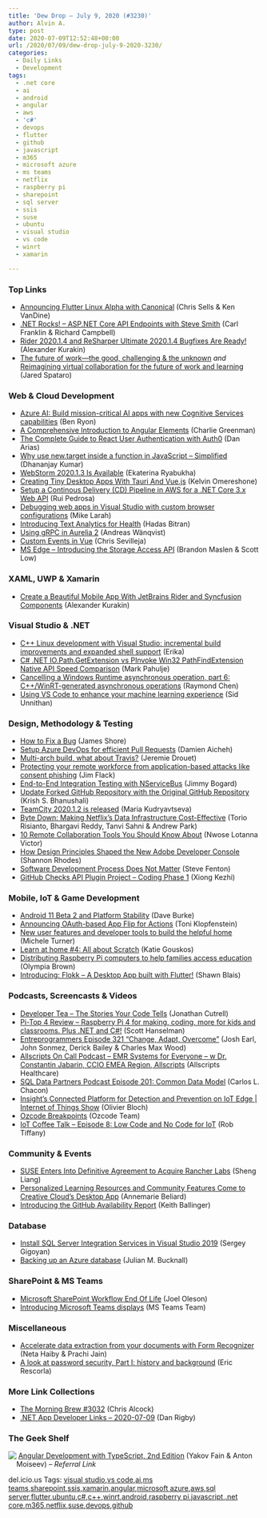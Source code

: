 ```yaml
---
title: 'Dew Drop – July 9, 2020 (#3230)'
author: Alvin A.
type: post
date: 2020-07-09T12:52:48+00:00
url: /2020/07/09/dew-drop-july-9-2020-3230/
categories:
  - Daily Links
  - Development
tags:
  - .net core
  - ai
  - android
  - angular
  - aws
  - 'c#'
  - devops
  - flutter
  - github
  - javascript
  - m365
  - microsoft azure
  - ms teams
  - netflix
  - raspberry pi
  - sharepoint
  - sql server
  - ssis
  - suse
  - ubuntu
  - visual studio
  - vs code
  - winrt
  - xamarin

---
```

### <a name="top"></a>Top Links

  * <a href="https://medium.com/flutter/announcing-flutter-linux-alpha-with-canonical-19eb824590a9?source=rss----4da7dfd21a33---4" target="_blank" rel="noopener noreferrer">Announcing Flutter Linux Alpha with Canonical</a> (Chris Sells & Ken VanDine)
  * <a href="http://www.dotnetrocks.com/default.aspx?ShowNum=1695" target="_blank" rel="noopener noreferrer">.NET Rocks! &#8211; ASP.NET Core API Endpoints with Steve Smith</a> (Carl Franklin & Richard Campbell)
  * <a href="https://blog.jetbrains.com/dotnet/2020/07/09/rider-2020-1-4-and-resharper-ultimate-2020-1-4-bugfixes-are-ready/" target="_blank" rel="noopener noreferrer">Rider 2020.1.4 and ReSharper Ultimate 2020.1.4 Bugfixes Are Ready!</a> (Alexander Kurakin)
  * <a href="https://www.microsoft.com/en-us/microsoft-365/blog/2020/07/08/future-work-good-challenging-unknown/" target="_blank" rel="noopener noreferrer">The future of work—the good, challenging & the unknown</a> _and_ <a href="https://www.microsoft.com/en-us/microsoft-365/blog/2020/07/08/reimagining-virtual-collaboration-future-work-learning/" target="_blank" rel="noopener noreferrer">Reimagining virtual collaboration for the future of work and learning</a> (Jared Spataro)



### <a name="web"></a>Web & Cloud Development

  * <a href="https://azure.microsoft.com/en-us/blog/azure-ai-build-missioncritical-ai-apps-with-new-cognitive-services-capabilities/" target="_blank" rel="noopener noreferrer">Azure AI: Build mission-critical AI apps with new Cognitive Services capabilities</a> (Ben Ryon)
  * <a href="https://medium.com/razroo/a-comprehensive-introduction-to-angular-elements-941d8c3eaf0f?source=rss----95c792b4f210---4" target="_blank" rel="noopener noreferrer">A Comprehensive Introduction to Angular Elements</a> (Charlie Greenman)
  * <a href="https://auth0.com/blog/complete-guide-to-react-user-authentication/" target="_blank" rel="noopener noreferrer">The Complete Guide to React User Authentication with Auth0</a> (Dan Arias)
  * <a href="https://debugmode.net/2020/07/08/why-use-new-target-inside-a-function-in-javascript-simplified/" target="_blank" rel="noopener noreferrer">Why use new.target inside a function in JavaScript – Simplified</a> (Dhananjay Kumar)
  * <a href="https://blog.jetbrains.com/webstorm/2020/07/webstorm-2020-1-3/" target="_blank" rel="noopener noreferrer">WebStorm 2020.1.3 Is Available</a> (Ekaterina Ryabukha)
  * <a href="https://www.smashingmagazine.com/2020/07/tiny-desktop-apps-tauri-vuejs/" target="_blank" rel="noopener noreferrer">Creating Tiny Desktop Apps With Tauri And Vue.js</a> (Kelvin Omereshone)
  * <a href="https://medium.com/swlh/setup-a-continous-delivery-cd-pipeline-in-aws-for-a-net-core-3-x-web-api-ca34271bd4fc?source=rss----f5af2b715248---4" target="_blank" rel="noopener noreferrer">Setup a Continous Delivery (CD) Pipeline in AWS for a .NET Core 3.x Web API</a> (Rui Pedrosa)
  * <a href="https://endjin.com/blog/2020/07/debugging-web-apps-in-visual-studio-with-custom-browser-configurations.html" target="_blank" rel="noopener noreferrer">Debugging web apps in Visual Studio with custom browser configurations</a> (Mike Larah)
  * <a href="https://techcommunity.microsoft.com/t5/azure-ai/introducing-text-analytics-for-health/ba-p/1505152" target="_blank" rel="noopener noreferrer">Introducing Text Analytics for Health</a> (Hadas Bitran)
  * <a href="https://mobilemancer.com/2020/07/09/using-grpc-in-aurelia-2/" target="_blank" rel="noopener noreferrer">Using gRPC in Aurelia 2</a> (Andreas Wänqvist)
  * <a href="https://auth0.com/blog/custom-events-in-vue/" target="_blank" rel="noopener noreferrer">Custom Events in Vue</a> (Chris Sevilleja)
  * <a href="https://blogs.windows.com/msedgedev/2020/07/08/introducing-storage-access-api/?WT.mc_id=DX_MVP4025064" target="_blank" rel="noopener noreferrer">MS Edge &#8211; Introducing the Storage Access API</a> (Brandon Maslen & Scott Low)



### <a name="silverlight"></a>XAML, UWP & Xamarin

  * <a href="https://blog.jetbrains.com/dotnet/2020/07/08/create-a-beautiful-mobile-app-with-jetbrains-rider-and-syncfusion-components/" target="_blank" rel="noopener noreferrer">Create a Beautiful Mobile App With JetBrains Rider and Syncfusion Components</a> (Alexander Kurakin)



### <a name="dotnet"></a>Visual Studio & .NET

  * <a href="https://devblogs.microsoft.com/cppblog/c-linux-development-with-visual-studio-incremental-build-improvements-and-expanded-shell-support/" target="_blank" rel="noopener noreferrer">C++ Linux development with Visual Studio: incremental build improvements and expanded shell support</a> (Erika)
  * <a href="http://feedproxy.google.com/~r/MetadataConsulting/~3/xsEmIR0EH1k/CSharp-dotNET-IO-Path-GetExtension-vs-PInvoke-Win32-Native-PathFindExtension-API-Speed-Comparison.html" target="_blank" rel="noopener noreferrer">C# .NET IO.Path.GetExtension vs PInvoke Win32 PathFindExtension Native API Speed Comparison</a> (Mark Pahulje)
  * <a href="https://devblogs.microsoft.com/oldnewthing/20200708-00/?p=103968" target="_blank" rel="noopener noreferrer">Cancelling a Windows Runtime asynchronous operation, part 6: C++/WinRT-generated asynchronous operations</a> (Raymond Chen)
  * <a href="https://techcommunity.microsoft.com/t5/azure-ai/using-vs-code-to-enhance-your-machine-learning-experience/ba-p/1506735" target="_blank" rel="noopener noreferrer">Using VS Code to enhance your machine learning experience</a> (Sid Unnithan)



### <a name="design"></a>Design, Methodology & Testing

  * <a href="https://www.jamesshore.com/Blog/Lunch-and-Learn/How-to-Fix-a-Bug.html" target="_blank" rel="noopener noreferrer">How to Fix a Bug</a> (James Shore)
  * <a href="https://damienaicheh.github.io/xamarin/azure/devops/2020/07/09/setup-azure-devops-for-efficient-pull-requests-en.html" target="_blank" rel="noopener noreferrer">Setup Azure DevOps for efficient Pull Requests</a> (Damien Aicheh)
  * <a href="https://www.docker.com/blog/multi-arch-build-what-about-travis/" target="_blank" rel="noopener noreferrer">Multi-arch build, what about Travis?</a> (Jeremie Drouet)
  * <a href="https://www.microsoft.com/security/blog/2020/07/08/protecting-remote-workforce-application-attacks-consent-phishing/" target="_blank" rel="noopener noreferrer">Protecting your remote workforce from application-based attacks like consent phishing</a> (Jim Flack)
  * <a href="http://feedproxy.google.com/~r/GrabBagOfT/~3/FPhpJGs7Tg4/" target="_blank" rel="noopener noreferrer">End-to-End Integration Testing with NServiceBus</a> (Jimmy Bogard)
  * <a href="https://codeburst.io/update-forked-github-repository-with-the-original-github-repository-d21e99ca28ca?source=rss----61061eb0c96b---4" target="_blank" rel="noopener noreferrer">Update Forked GitHub Repository with the Original GitHub Repository</a> (Krish S. Bhanushali)
  * <a href="https://blog.jetbrains.com/teamcity/2020/07/teamcity-2020-1-2-is-released/" target="_blank" rel="noopener noreferrer">TeamCity 2020.1.2 is released</a> (Maria Kudryavtseva)
  * <a href="https://netflixtechblog.com/byte-down-making-netflixs-data-infrastructure-cost-effective-fee7b3235032?source=rss----2615bd06b42e---4" target="_blank" rel="noopener noreferrer">Byte Down: Making Netflix’s Data Infrastructure Cost-Effective</a> (Torio Risianto, Bhargavi Reddy, Tanvi Sahni & Andrew Park)
  * <a href="https://www.telerik.com/blogs/10-remote-collaboration-tools-you-should-know-about" target="_blank" rel="noopener noreferrer">10 Remote Collaboration Tools You Should Know About</a> (Nwose Lotanna Victor)
  * <a href="https://medium.com/adobetech/how-design-principles-shaped-the-new-adobe-developer-console-4eda7b6bb059?source=rss----9342990108af---4" target="_blank" rel="noopener noreferrer">How Design Principles Shaped the New Adobe Developer Console</a> (Shannon Rhodes)
  * <a href="https://www.stevefenton.co.uk/2020/07/software-development-process-does-not-matter/" target="_blank" rel="noopener noreferrer">Software Development Process Does Not Matter</a> (Steve Fenton)
  * <a href="http://feedproxy.google.com/~r/ContinuousBlog/~3/C9V1AvNlKZA/" target="_blank" rel="noopener noreferrer">GitHub Checks API Plugin Project &#8211; Coding Phase 1</a> (Xiong Kezhi)



### <a name="mobile"></a>Mobile, IoT & Game Development

  * <a href="http://feedproxy.google.com/~r/blogspot/hsDu/~3/bd-T1TBazY4/android-11-beta-2-and-platform-stability.html" target="_blank" rel="noopener noreferrer">Android 11 Beta 2 and Platform Stability</a> (Dave Burke)
  * <a href="http://feedproxy.google.com/~r/GDBcode/~3/Eif6D40Ua6g/announcing-oauth-based-app-flip-for-actions.html" target="_blank" rel="noopener noreferrer">Announcing OAuth-based App Flip for Actions</a> (Toni Klopfenstein)
  * <a href="http://feedproxy.google.com/~r/GDBcode/~3/3iEyH5DtBuA/new-user-features-and-developer-tools-build-helpful-home.html" target="_blank" rel="noopener noreferrer">New user features and developer tools to build the helpful home</a> (Michele Turner)
  * <a href="https://www.raspberrypi.org/blog/learn-at-home-scratch-beyond-basics-community/" target="_blank" rel="noopener noreferrer">Learn at home #4: All about Scratch</a> (Katie Gouskos)
  * <a href="https://www.raspberrypi.org/blog/distributing-raspberry-pis-to-help-families-access-education/" target="_blank" rel="noopener noreferrer">Distributing Raspberry Pi computers to help families access education</a> (Olympia Brown)
  * <a href="https://blog.gskinner.com/archives/2020/07/introducing-flokk-a-desktop-app-built-with-flutter.html" target="_blank" rel="noopener noreferrer">Introducing: Flokk – A Desktop App built with Flutter!</a> (Shawn Blais)



### <a name="podcasts"></a>Podcasts, Screencasts & Videos

  * <a href="https://developertea.simplecast.com/episodes/the-stories-your-code-tells-qUWARFBZ" target="_blank" rel="noopener noreferrer">Developer Tea &#8211; The Stories Your Code Tells</a> (Jonathan Cutrell)
  * <a href="http://www.youtube.com/watch?v=fFxYq0hAAHw" target="_blank" rel="noopener noreferrer">Pi-Top 4 Review &#8211; Raspberry Pi 4 for making, coding, more for kids and classrooms. Plus .NET and C#!</a> (Scott Hanselman)
  * <a href="https://entreprogrammers.libsyn.com/episode-321-change-adapt-overcome" target="_blank" rel="noopener noreferrer">Entreprogrammers Episode 321 &#8220;Change, Adapt, Overcome&#8221;</a> (Josh Earl, John Sonmez, Derick Bailey & Charles Max Wood)
  * <a href="https://podcast.allscripts.com/e/emr-systems-for-everyone-w-dr-constantin-jabarin-ccio-emea-region-allscripts/" target="_blank" rel="noopener noreferrer">Allscripts On Call Podcast &#8211; EMR Systems for Everyone &#8211; w Dr. Constantin Jabarin, CCIO EMEA Region, Allscripts</a> (Allscripts Healthcare)
  * <a href="https://sqldatapartners.com/2020/07/08/episode-201-common-data-model/" target="_blank" rel="noopener noreferrer">SQL Data Partners Podcast Episode 201: Common Data Model</a> (Carlos L. Chacon)
  * <a href="https://channel9.msdn.com/Shows/Internet-of-Things-Show/Insights-Connected-Platform-for-Detection-and-Prevention-on-IoT-Edge?WT.mc_id=DX_MVP4025064" target="_blank" rel="noopener noreferrer">Insight&#8217;s Connected Platform for Detection and Prevention on IoT Edge | Internet of Things Show</a> (Olivier Bloch)
  * <a href="http://www.youtube.com/watch?v=UQVCW4cASCY" target="_blank" rel="noopener noreferrer">Ozcode Breakpoints</a> (Ozcode Team)
  * <a href="https://robtiffany.com/iot-coffee-talk-episode-8-low-code-and-no-code-for-iot/" target="_blank" rel="noopener noreferrer">IoT Coffee Talk – Episode 8: Low Code and No Code for IoT</a> (Rob Tiffany)



### <a name="events"></a>Community & Events

  * <a href="https://rancher.com/blog/2020/suse-to-acquire-rancher/" target="_blank" rel="noopener noreferrer">SUSE Enters Into Definitive Agreement to Acquire Rancher Labs</a> (Sheng Liang)
  * <a href="https://theblog.adobe.com/cc-desktop-discover-tab-learning-resources/" target="_blank" rel="noopener noreferrer">Personalized Learning Resources and Community Features Come to Creative Cloud’s Desktop App</a> (Annemarie Beliard)
  * <a href="https://github.blog/2020-07-08-introducing-the-github-availability-report/" target="_blank" rel="noopener noreferrer">Introducing the GitHub Availability Report</a> (Keith Ballinger)



### <a name="sql"></a>Database

  * <a href="http://feedproxy.google.com/~r/MSSQLTips-LatestSqlServerTips/~3/Vmh5DfveM6E/" target="_blank" rel="noopener noreferrer">Install SQL Server Integration Services in Visual Studio 2019</a> (Sergey Gigoyan)
  * <a href="https://boyet.com/blog/backing-up-an-azure-database/" target="_blank" rel="noopener noreferrer">Backing up an Azure database</a> (Julian M. Bucknall)



### <a name="sp"></a>SharePoint & MS Teams

  * <a href="https://collabshow.com/2020/07/08/microsoft-sharepoint-workflow-end-of-life/" target="_blank" rel="noopener noreferrer">Microsoft SharePoint Workflow End Of Life</a> (Joel Oleson)
  * <a href="https://techcommunity.microsoft.com/t5/microsoft-teams-blog/introducing-microsoft-teams-displays/ba-p/1505437" target="_blank" rel="noopener noreferrer">Introducing Microsoft Teams displays</a> (MS Teams Team)



### <a name="misc"></a>Miscellaneous

  * <a href="https://techcommunity.microsoft.com/t5/azure-ai/accelerate-data-extraction-from-your-documents-with-form/ba-p/1507365" target="_blank" rel="noopener noreferrer">Accelerate data extraction from your documents with Form Recognizer</a> (Neta Haiby & Prachi Jain)
  * <a href="https://blog.mozilla.org/blog/2020/07/08/password-security-part-i/" target="_blank" rel="noopener noreferrer">A look at password security, Part I: history and background</a> (Eric Rescorla)



### <a name="links"></a>More Link Collections

  * <a href="http://feedproxy.google.com/~r/ReflectivePerspective/~3/nV6FKP3Yefc/" target="_blank" rel="noopener noreferrer">The Morning Brew #3032</a> (Chris Alcock)
  * <a href="https://links.danrigby.com/2020/07/app-developer-links-2020-07-09/" target="_blank" rel="noopener noreferrer">.NET App Developer Links &#8211; 2020-07-09</a> (Dan Rigby)



### <a name="shelf"></a>The Geek Shelf

<img decoding="async" align="left" style="margin: 0px 0px 10px; border: 0px currentcolor; border-image: none; float: left; display: inline; background-image: none;" src="https://m.media-amazon.com/images/I/71aMLMZWutL._AC_UY218_.jpg" border="0" /> &nbsp;<a href="https://www.amazon.com/Angular-Development-Typescript-Yakov-Fain/dp/1617295345/?tag=amavin-20" target="_blank" rel="noopener noreferrer">Angular Development with TypeScript, 2nd Edition</a> (Yakov Fain & Anton Moiseev) _&#8211; Referral Link_









<div class="wlWriterEditableSmartContent" id="scid:77ECF5F8-D252-44F5-B4EB-D463C5396A79:01f0af51-aab4-4837-8ebe-4c447f2fec8d" style="margin: 0px; padding: 0px; float: none; display: inline;">
  del.icio.us Tags: <a href="http://del.icio.us/popular/visual+studio" rel="tag">visual studio</a>,<a href="http://del.icio.us/popular/vs+code" rel="tag">vs code</a>,<a href="http://del.icio.us/popular/ai" rel="tag">ai</a>,<a href="http://del.icio.us/popular/ms+teams" rel="tag">ms teams</a>,<a href="http://del.icio.us/popular/sharepoint" rel="tag">sharepoint</a>,<a href="http://del.icio.us/popular/ssis" rel="tag">ssis</a>,<a href="http://del.icio.us/popular/xamarin" rel="tag">xamarin</a>,<a href="http://del.icio.us/popular/angular" rel="tag">angular</a>,<a href="http://del.icio.us/popular/microsoft+azure" rel="tag">microsoft azure</a>,<a href="http://del.icio.us/popular/aws" rel="tag">aws</a>,<a href="http://del.icio.us/popular/sql+server" rel="tag">sql server</a>,<a href="http://del.icio.us/popular/flutter" rel="tag">flutter</a>,<a href="http://del.icio.us/popular/ubuntu" rel="tag">ubuntu</a>,<a href="http://del.icio.us/popular/c%23" rel="tag">c#</a>,<a href="http://del.icio.us/popular/c%2b%2b" rel="tag">c++</a>,<a href="http://del.icio.us/popular/winrt" rel="tag">winrt</a>,<a href="http://del.icio.us/popular/android" rel="tag">android</a>,<a href="http://del.icio.us/popular/raspberry+pi" rel="tag">raspberry pi</a>,<a href="http://del.icio.us/popular/javascript" rel="tag">javascript</a>,<a href="http://del.icio.us/popular/.net+core" rel="tag">.net core</a>,<a href="http://del.icio.us/popular/m365" rel="tag">m365</a>,<a href="http://del.icio.us/popular/netflix" rel="tag">netflix</a>,<a href="http://del.icio.us/popular/suse" rel="tag">suse</a>,<a href="http://del.icio.us/popular/devops" rel="tag">devops</a>,<a href="http://del.icio.us/popular/github" rel="tag">github</a>
</div>